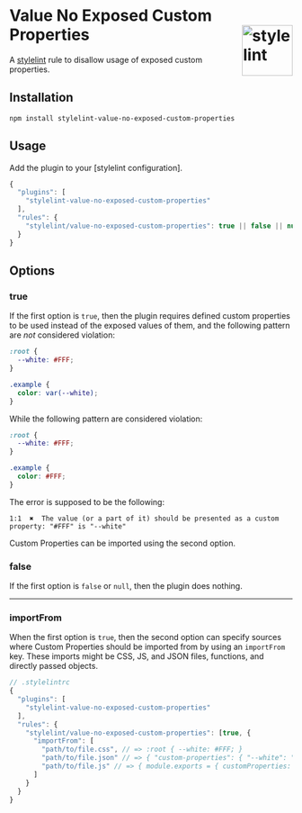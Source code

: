 # Value No Exposed Custom Properties <img src="https://jonathantneal.github.io/stylelint-logo.svg" alt="stylelint" width="90" height="90" align="right">

A [stylelint](https://github.com/stylelint/stylelint) rule to disallow usage of exposed custom properties.

## Installation

```
npm install stylelint-value-no-exposed-custom-properties
```

## Usage

Add the plugin to your [stylelint configuration].

```js
{
  "plugins": [
    "stylelint-value-no-exposed-custom-properties"
  ],
  "rules": {
    "stylelint/value-no-exposed-custom-properties": true || false || null
  }
}
```

## Options

### true

If the first option is `true`, then the plugin requires defined custom properties to be used instead of the exposed values of them, and the following pattern are _not_ considered violation:

```css
:root {
  --white: #FFF;
}

.example {
  color: var(--white);
}
```

While the following pattern are considered violation:

```css
:root {
  --white: #FFF;
}

.example {
  color: #FFF;
}
```

The error is supposed to be the following:
```
1:1  ✖  The value (or a part of it) should be presented as a custom property: "#FFF" is "--white"
```

Custom Properties can be imported using the second option.

### false

If the first option is `false` or `null`, then the plugin does nothing.

---

### importFrom

When the first option is `true`, then the second option can specify sources
where Custom Properties should be imported from by using an `importFrom` key.
These imports might be CSS, JS, and JSON files, functions, and directly passed
objects.

```js
// .stylelintrc
{
  "plugins": [
    "stylelint-value-no-exposed-custom-properties"
  ],
  "rules": {
    "stylelint/value-no-exposed-custom-properties": [true, {
      "importFrom": [
        "path/to/file.css", // => :root { --white: #FFF; }
        "path/to/file.json" // => { "custom-properties": { "--white": "#FFF" } },
        "path/to/file.js" // => { module.exports = { customProperties: { "--white": "#FFF" } } }
      ]
    }
  }
}
```
